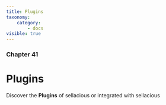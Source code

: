 ```yaml
---
title: Plugins
taxonomy:
    category:
        - docs
visible: true
---
```


### Chapter 41

# Plugins

Discover the **Plugins** of sellacious or integrated with sellacious

